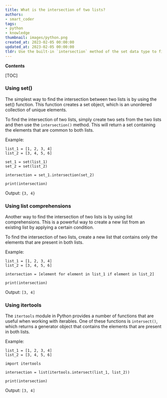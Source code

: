 ```yaml
---
title: What is the intersection of two lists?
authors:
- smart_coder
tags:
- python
- knowledge
thumbnail: images/python.png
created_at: 2023-02-05 00:00:00
updated_at: 2023-02-05 00:00:00
tldr: Use the built-in `intersection` method of the set data type to find the intersection of two lists in Python.
---
```


**Contents**

[TOC]

### Using set()
The simplest way to find the intersection between two lists is by using the set() function. This function creates a set object, which is an unordered collection of unique elements.

To find the intersection of two lists, simply create two sets from the two lists and then use the `intersection()` method. This will return a set containing the elements that are common to both lists.

Example:

```
list_1 = [1, 2, 3, 4]
list_2 = [3, 4, 5, 6]

set_1 = set(list_1)
set_2 = set(list_2)

intersection = set_1.intersection(set_2)

print(intersection)
```

Output: `{3, 4}`

### Using list comprehensions
Another way to find the intersection of two lists is by using list comprehensions. This is a powerful way to create a new list from an existing list by applying a certain condition.

To find the intersection of two lists, create a new list that contains only the elements that are present in both lists.

Example:

```
list_1 = [1, 2, 3, 4]
list_2 = [3, 4, 5, 6]

intersection = [element for element in list_1 if element in list_2]

print(intersection)
```

Output: `[3, 4]`

### Using itertools
The `itertools` module in Python provides a number of functions that are useful when working with iterables. One of these functions is `intersect()`, which returns a generator object that contains the elements that are present in both lists.

Example:

```
list_1 = [1, 2, 3, 4]
list_2 = [3, 4, 5, 6]

import itertools

intersection = list(itertools.intersect(list_1, list_2))

print(intersection)
```

Output: `[3, 4]`
